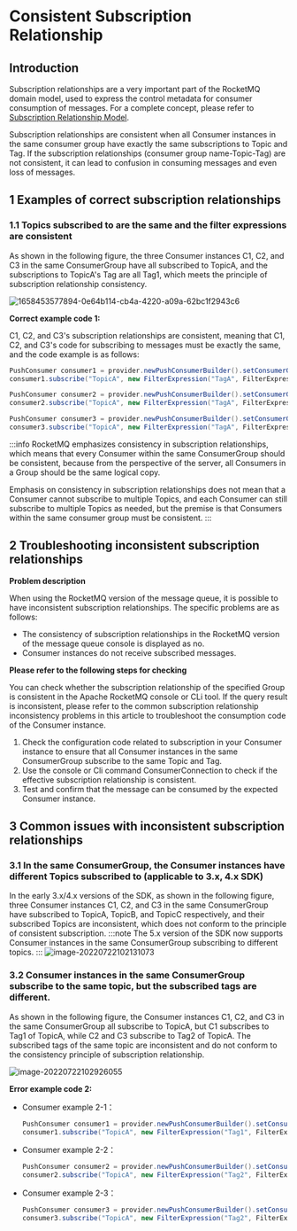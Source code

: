 # Consistent Subscription Relationship

## Introduction

Subscription relationships are a very important part of the RocketMQ domain model, used to express the control metadata for consumer consumption of messages. For a complete concept, please refer to [Subscription Relationship Model](../03-domainModel/09subscription.md).

Subscription relationships are consistent when all Consumer instances in the same consumer group have exactly the same subscriptions to Topic and Tag. If the subscription relationships (consumer group name-Topic-Tag) are not consistent, it can lead to confusion in consuming messages and even loss of messages.

## 1  Examples of correct subscription relationships

### 1.1  Topics subscribed to are the same and the filter expressions are consistent

As shown in the following figure, the three Consumer instances C1, C2, and C3 in the same ConsumerGroup have all subscribed to TopicA, and the subscriptions to TopicA's Tag are all Tag1, which meets the principle of subscription relationship consistency.

![1658453577894-0e64b114-cb4a-4220-a09a-62bc1f2943c6](https://tva1.sinaimg.cn/large/e6c9d24egy1h4lfsw9aaaj20ie0deq3i.jpg)

**Correct example code   1:**

C1, C2, and C3's subscription relationships are consistent, meaning that C1, C2, and C3's code for subscribing to messages must be exactly the same, and the code example is as follows:

```java
PushConsumer consumer1 = provider.newPushConsumerBuilder().setConsumerGroup("GroupA").build();
consumer1.subscribe("TopicA", new FilterExpression("TagA", FilterExpressionType.TAG));

PushConsumer consumer2 = provider.newPushConsumerBuilder().setConsumerGroup("GroupA").build();
consumer2.subscribe("TopicA", new FilterExpression("TagA", FilterExpressionType.TAG));

PushConsumer consumer3 = provider.newPushConsumerBuilder().setConsumerGroup("GroupA").build();
consumer3.subscribe("TopicA", new FilterExpression("TagA", FilterExpressionType.TAG));
```
:::info
RocketMQ emphasizes consistency in subscription relationships, which means that every Consumer within the same ConsumerGroup should be consistent, because from the perspective of the server, all Consumers in a Group should be the same logical copy.

Emphasis on consistency in subscription relationships does not mean that a Consumer cannot subscribe to multiple Topics, and each Consumer can still subscribe to multiple Topics as needed, but the premise is that Consumers within the same consumer group must be consistent.
:::


## 2 Troubleshooting inconsistent subscription relationships

**Problem description**

When using the RocketMQ version of the message queue, it is possible to have inconsistent subscription relationships. The specific problems are as follows:

- The consistency of subscription relationships in the RocketMQ version of the message queue console is displayed as no.
- Consumer instances do not receive subscribed messages.

**Please refer to the following steps for checking**

You can check whether the subscription relationship of the specified Group is consistent in the Apache RocketMQ console or CLi tool. If the query result is inconsistent, please refer to the common subscription relationship inconsistency problems in this article to troubleshoot the consumption code of the Consumer instance.

1. Check the configuration code related to subscription in your Consumer instance to ensure that all Consumer instances in the same ConsumerGroup subscribe to the same Topic and Tag.
2. Use the console or Cli command ConsumerConnection to check if the effective subscription relationship is consistent.
3. Test and confirm that the message can be consumed by the expected Consumer instance.

## 3 Common issues with inconsistent subscription relationships

### 3.1 In the same ConsumerGroup, the Consumer instances have different Topics subscribed to (applicable to 3.x, 4.x SDK)

In the early 3.x/4.x versions of the SDK, as shown in the following figure, three Consumer instances C1, C2, and C3 in the same ConsumerGroup have subscribed to TopicA, TopicB, and TopicC respectively, and their subscribed Topics are inconsistent, which does not conform to the principle of consistent subscription.
:::note
The 5.x version of the SDK now supports Consumer instances in the same ConsumerGroup subscribing to different topics.
:::
![image-20220722102131073](https://tva1.sinaimg.cn/large/e6c9d24egy1h4lfvy56ufj20oh0h9wfg.jpg)

### 3.2 Consumer instances in the same ConsumerGroup subscribe to the same topic, but the subscribed tags are different.

As shown in the following figure, the Consumer instances C1, C2, and C3 in the same ConsumerGroup all subscribe to TopicA, but C1 subscribes to Tag1 of TopicA, while C2 and C3 subscribe to Tag2 of TopicA. The subscribed tags of the same topic are inconsistent and do not conform to the consistency principle of subscription relationship.

![image-20220722102926055](https://tva1.sinaimg.cn/large/e6c9d24egy1h4lfw59vm9j20o30gwwfh.jpg)

**Error example code 2:**

+ Consumer example 2-1：

  ```java
  PushConsumer consumer1 = provider.newPushConsumerBuilder().setConsumerGroup("GroupA").build();
  consumer1.subscribe("TopicA", new FilterExpression("Tag1", FilterExpressionType.TAG));
  ```

  

+ Consumer example 2-2：

  ```java
  PushConsumer consumer2 = provider.newPushConsumerBuilder().setConsumerGroup("GroupA").build();
  consumer2.subscribe("TopicA", new FilterExpression("Tag2", FilterExpressionType.TAG));
  ```

+ Consumer example 2-3：

  ```java
  PushConsumer consumer3 = provider.newPushConsumerBuilder().setConsumerGroup("GroupA").build();
  consumer3.subscribe("TopicA", new FilterExpression("Tag2", FilterExpressionType.TAG));
  ```
